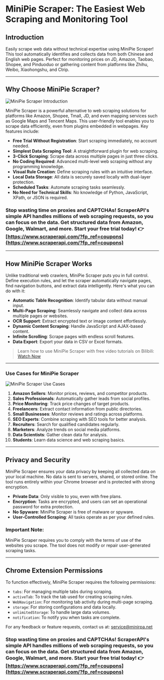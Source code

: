 # MiniPie Scraper: The Easiest Web Scraping and Monitoring Tool

## Introduction

Easily scrape web data without technical expertise using MiniPie Scraper! This tool automatically identifies and collects data from both Chinese and English web pages. Perfect for monitoring prices on JD, Amazon, Taobao, Shopee, and Pinduoduo or gathering content from platforms like Zhihu, Weibo, Xiaohongshu, and Ctrip.

---

## Why Choose MiniPie Scraper?

![MiniPie Scraper Introduction](https://huajiakeji.com/Content/kindeditor/attached/image/20210923/20210923101501_1919.png)

MiniPie Scraper is a powerful alternative to web scraping solutions for platforms like Amazon, Shopee, Tmall, JD, and even mapping services such as Google Maps and Tencent Maps. This user-friendly tool enables you to scrape data efficiently, even from plugins embedded in webpages. Key features include:

- **Free Trial Without Registration**: Start scraping immediately, no account needed.
- **Simplest Data Scraping Tool**: A straightforward plugin for web scraping.
- **3-Click Scraping**: Scrape data across multiple pages in just three clicks.
- **No Coding Required**: Advanced multi-level web scraping without any programming knowledge.
- **Visual Rule Creation**: Define scraping rules with an intuitive interface.
- **Local Data Storage**: All data is securely saved locally with dual-layer protection.
- **Scheduled Tasks**: Automate scraping tasks seamlessly.
- **No Need for Technical Skills**: No knowledge of Python, JavaScript, XPath, or JSON is required.

### Stop wasting time on proxies and CAPTCHAs! ScraperAPI's simple API handles millions of web scraping requests, so you can focus on the data. Get structured data from Amazon, Google, Walmart, and more. Start your free trial today! 👉 [https://www.scraperapi.com/?fp_ref=coupons](https://www.scraperapi.com/?fp_ref=coupons)

---

## How MiniPie Scraper Works

Unlike traditional web crawlers, MiniPie Scraper puts you in full control. Define execution rules, and let the scraper automatically navigate pages, find navigation buttons, and extract data intelligently. Here's what you can do with it:

- **Automatic Table Recognition**: Identify tabular data without manual input.
- **Multi-Page Scraping**: Seamlessly navigate and collect data across multiple pages or websites.
- **OCR Support**: Extract encrypted text or image content effortlessly.
- **Dynamic Content Scraping**: Handle JavaScript and AJAX-based content.
- **Infinite Scrolling**: Scrape pages with endless scroll features.
- **Data Export**: Export your data in CSV or Excel formats.

> Learn how to use MiniPie Scraper with free video tutorials on Bilibili: [Watch Now](https://www.bilibili.com/video/BV1nK4y1V7gT)

---

### Use Cases for MiniPie Scraper

![MiniPie Scraper Use Cases](https://huajiakeji.com/Content/kindeditor/attached/image/20210923/20210923101627_3496.png)

1. **Amazon Sellers**: Monitor prices, reviews, and competitor products.
2. **Sales Professionals**: Automatically gather leads from social profiles.
3. **Price Monitoring**: Track price changes of target products.
4. **Freelancers**: Extract contact information from public directories.
5. **Small Businesses**: Monitor reviews and ratings across platforms.
6. **SEO Experts**: Combine scraping with SEO tools for better analysis.
7. **Recruiters**: Search for qualified candidates regularly.
8. **Marketers**: Analyze trends on social media platforms.
9. **Data Scientists**: Gather clean data for analysis.
10. **Students**: Learn data science and web scraping basics.

---

## Privacy and Security

MiniPie Scraper ensures your data privacy by keeping all collected data on your local machine. No data is sent to servers, shared, or stored online. The tool runs entirely within your Chrome browser and is protected with strong encryption.

- **Private Data**: Only visible to you, even with free plans.
- **Encryption**: Tasks are encrypted, and users can set an operational password for extra protection.
- **No Spyware**: MiniPie Scraper is free of malware or spyware.
- **User-Controlled Scraping**: All tasks operate as per your defined rules.

### Important Note:

MiniPie Scraper requires you to comply with the terms of use of the websites you scrape. The tool does not modify or repair user-generated scraping tasks.

---

## Chrome Extension Permissions

To function effectively, MiniPie Scraper requires the following permissions:

- `tabs`: For managing multiple tabs during scraping.
- `activeTab`: To track the tab used for creating scraping rules.
- `WebNavigation`: For monitoring tab activity during multi-page scraping.
- `storage`: For storing configurations and data locally.
- `unlimitedStorage`: To handle large data volumes.
- `notification`: To notify you when tasks are complete.

For any feedback or feature requests, contact us at: [service@minirpa.net](mailto:service@minirpa.net)

### Stop wasting time on proxies and CAPTCHAs! ScraperAPI's simple API handles millions of web scraping requests, so you can focus on the data. Get structured data from Amazon, Google, Walmart, and more. Start your free trial today! 👉 [https://www.scraperapi.com/?fp_ref=coupons](https://www.scraperapi.com/?fp_ref=coupons)
